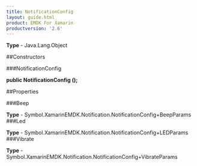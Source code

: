 ```yaml
---
title: NotificationConfig
layout: guide.html
product: EMDK For Xamarin 
productversion: '2.6' 
---
```


    

**Type** - Java.Lang.Object

##Constructors

###NotificationConfig

**public NotificationConfig ();**


        

##Properties

###Beep

        

**Type** - Symbol.XamarinEMDK.Notification.NotificationConfig+BeepParams
###Led

        

**Type** - Symbol.XamarinEMDK.Notification.NotificationConfig+LEDParams
###Vibrate

        

**Type** - Symbol.XamarinEMDK.Notification.NotificationConfig+VibrateParams
